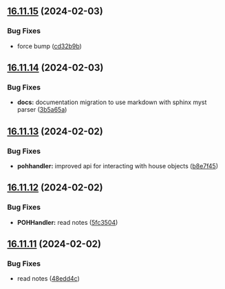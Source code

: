 ## [16.11.15](https://github.com/Torwent/WaspLib/compare/v16.11.14...v16.11.15) (2024-02-03)


### Bug Fixes

* force bump ([cd32b9b](https://github.com/Torwent/WaspLib/commit/cd32b9b9f94747efbfa408c288ab451511c333b5))



## [16.11.14](https://github.com/Torwent/WaspLib/compare/v16.11.13...v16.11.14) (2024-02-03)


### Bug Fixes

* **docs:** documentation migration to use markdown with sphinx myst parser ([3b5a65a](https://github.com/Torwent/WaspLib/commit/3b5a65aee976f65e0ef89921e8f47ba14675dcb8))



## [16.11.13](https://github.com/Torwent/WaspLib/compare/v16.11.12...v16.11.13) (2024-02-02)


### Bug Fixes

* **pohhandler:** improved api for interacting with house objects ([b8e7f45](https://github.com/Torwent/WaspLib/commit/b8e7f45853123fbabc17be7b8f9556b1fddea7dc))



## [16.11.12](https://github.com/Torwent/WaspLib/compare/v16.11.11...v16.11.12) (2024-02-02)


### Bug Fixes

* **POHHandler:** read notes ([5fc3504](https://github.com/Torwent/WaspLib/commit/5fc3504b81296c739c7e19d7be9b41dc237f68ad))



## [16.11.11](https://github.com/Torwent/WaspLib/compare/v16.11.10...v16.11.11) (2024-02-02)


### Bug Fixes

* read notes ([48edd4c](https://github.com/Torwent/WaspLib/commit/48edd4c459b12f53e01301eb92c48c7cbb4fb867))



